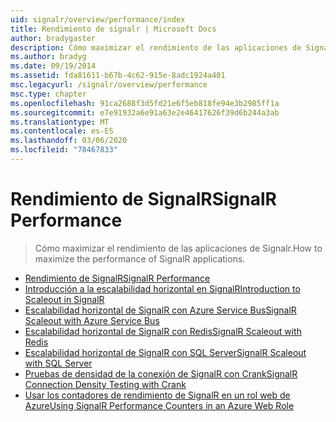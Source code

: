 ```yaml
---
uid: signalr/overview/performance/index
title: Rendimiento de signalr | Microsoft Docs
author: bradygaster
description: Cómo maximizar el rendimiento de las aplicaciones de Signalr.
ms.author: bradyg
ms.date: 09/19/2014
ms.assetid: fda81611-b67b-4c62-915e-8adc1924a401
msc.legacyurl: /signalr/overview/performance
msc.type: chapter
ms.openlocfilehash: 91ca2688f3d5fd21e6f5eb818fe94e3b2985ff1a
ms.sourcegitcommit: e7e91932a6e91a63e2e46417626f39d6b244a3ab
ms.translationtype: MT
ms.contentlocale: es-ES
ms.lasthandoff: 03/06/2020
ms.locfileid: "78467833"
---
```

# <a name="signalr-performance"></a><span data-ttu-id="00210-103">Rendimiento de SignalR</span><span class="sxs-lookup"><span data-stu-id="00210-103">SignalR Performance</span></span>

> <span data-ttu-id="00210-104">Cómo maximizar el rendimiento de las aplicaciones de Signalr.</span><span class="sxs-lookup"><span data-stu-id="00210-104">How to maximize the performance of SignalR applications.</span></span>

- [<span data-ttu-id="00210-105">Rendimiento de SignalR</span><span class="sxs-lookup"><span data-stu-id="00210-105">SignalR Performance</span></span>](signalr-performance.md)
- [<span data-ttu-id="00210-106">Introducción a la escalabilidad horizontal en SignalR</span><span class="sxs-lookup"><span data-stu-id="00210-106">Introduction to Scaleout in SignalR</span></span>](scaleout-in-signalr.md)
- [<span data-ttu-id="00210-107">Escalabilidad horizontal de SignalR con Azure Service Bus</span><span class="sxs-lookup"><span data-stu-id="00210-107">SignalR Scaleout with Azure Service Bus</span></span>](scaleout-with-windows-azure-service-bus.md)
- [<span data-ttu-id="00210-108">Escalabilidad horizontal de SignalR con Redis</span><span class="sxs-lookup"><span data-stu-id="00210-108">SignalR Scaleout with Redis</span></span>](scaleout-with-redis.md)
- [<span data-ttu-id="00210-109">Escalabilidad horizontal de SignalR con SQL Server</span><span class="sxs-lookup"><span data-stu-id="00210-109">SignalR Scaleout with SQL Server</span></span>](scaleout-with-sql-server.md)
- [<span data-ttu-id="00210-110">Pruebas de densidad de la conexión de SignalR con Crank</span><span class="sxs-lookup"><span data-stu-id="00210-110">SignalR Connection Density Testing with Crank</span></span>](signalr-connection-density-testing-with-crank.md)
- [<span data-ttu-id="00210-111">Usar los contadores de rendimiento de SignalR en un rol web de Azure</span><span class="sxs-lookup"><span data-stu-id="00210-111">Using SignalR Performance Counters in an Azure Web Role</span></span>](using-signalr-performance-counters-in-an-azure-web-role.md)
